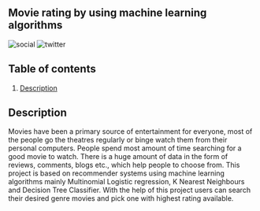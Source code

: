 ## **Movie rating by using machine learning algorithms**
![social](https://img.shields.io/github/followers/VijayBarige?style=social) ![twitter](https://img.shields.io/twitter/follow/VijayBarige?style=social) 

## Table of contents
  1. [Description](#Description)

## Description
Movies have been a primary source of entertainment for everyone, most of the people go the theatres regularly or binge watch them from their personal computers. People spend most amount of time searching for a good movie to watch. There is a huge amount of data in the form of reviews, comments, blogs etc., which help people to choose from. This project is based on recommender systems using machine learning algorithms mainly Multinomial Logistic regression, K Nearest Neighbours and Decision Tree Classifier. With the help of this project  users can search their desired genre movies and pick one with highest rating available.


